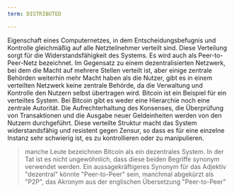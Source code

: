 ```yaml
---
term: DISTRIBUTED

---
```

Eigenschaft eines Computernetzes, in dem Entscheidungsbefugnis und Kontrolle gleichmäßig auf alle Netzteilnehmer verteilt sind. Diese Verteilung sorgt für die Widerstandsfähigkeit des Systems. Es wird auch als Peer-to-Peer-Netz bezeichnet. Im Gegensatz zu einem dezentralisierten Netzwerk, bei dem die Macht auf mehrere Stellen verteilt ist, aber einige zentrale Behörden weiterhin mehr Macht haben als die Nutzer, gibt es in einem verteilten Netzwerk keine zentrale Behörde, da die Verwaltung und Kontrolle den Nutzern selbst übertragen wird. Bitcoin ist ein Beispiel für ein verteiltes System. Bei Bitcoin gibt es weder eine Hierarchie noch eine zentrale Autorität. Die Aufrechterhaltung des Konsenses, die Überprüfung von Transaktionen und die Ausgabe neuer Geldeinheiten werden von den Nutzern durchgeführt. Diese verteilte Struktur macht das System widerstandsfähig und resistent gegen Zensur, so dass es für eine einzelne Instanz sehr schwierig ist, es zu kontrollieren oder zu manipulieren.

> manche Leute bezeichnen Bitcoin als ein dezentrales System. In der Tat ist es nicht ungewöhnlich, dass diese beiden Begriffe synonym verwendet werden. Ein aussagekräftigeres Synonym für das Adjektiv "dezentral" könnte "Peer-to-Peer" sein, manchmal abgekürzt als "P2P", das Akronym aus der englischen Übersetzung "Peer-to-Peer"